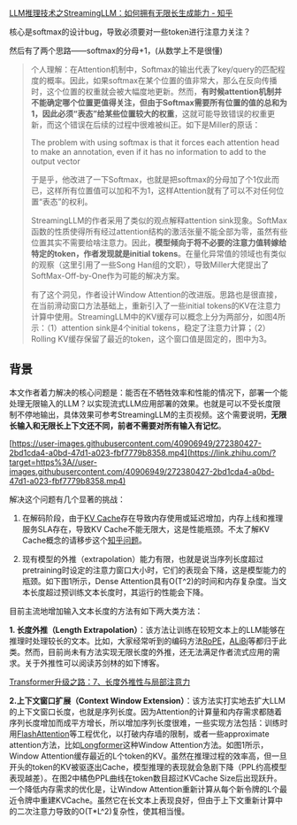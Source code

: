 [LLM推理技术之StreamingLLM：如何拥有无限长生成能力 - 知乎](https://zhuanlan.zhihu.com/p/659875511)

核心是softmax的设计bug，导致必须要对一些token进行注意力关注？

然后有了两个思路——softmax的分母+1，(从数学上不是很懂)

> 个人理解：在Attention机制中，Softmax的输出代表了key/query的匹配程度的概率。因此，如果softmax在某个位置的值非常大，那么在反向传播时，这个位置的权重就会被大幅度地更新。然而，**有时候attention机制并不能确定哪个位置更值得关注，但由于Softmax需要所有位置的值的总和为1，因此必须“表态”给某些位置较大的权重**，这就可能导致错误的权重更新，而这个错误在后续的过程中很难被纠正。如下是Miller的原话：
> 
> The problem with using softmax is that it forces each attention head to make an annotation, even if it has no information to add to the output vector
> 
> 于是乎，他改进了一下Softmax，也就是把softmax的分母加了个1仅此而已，这样所有位置值可以加和不为1，这样Attention就有了可以不对任何位置“表态”的权利。
> 
> StreamingLLM的作者采用了类似的观点解释attention sink现象。SoftMax函数的性质使得所有经过attention结构的激活张量不能全部为零，虽然有些位置其实不需要给啥注意力。因此，**模型倾向于将不必要的注意力值转嫁给特定的token，作者发现就是initial tokens**。在量化异常值的领域也有类似的观察（这里引用了一些Song Han组的文职），导致Miller大佬提出了SoftMax-Off-by-One作为可能的解决方案。
> 
> 有了这个洞见，作者设计Window Attention的改进版。思路也是很直接，在当前滑动窗口方法基础上，重新引入了一些initial tokens的KV在注意力计算中使用。StreamingLLM中的KV缓存可以概念上分为两部分，如图4所示：（1）attention sink是4个initial tokens，稳定了注意力计算；（2）Rolling KV缓存保留了最近的token，这个窗口值是固定的，图中为3。
## 背景

本文作者着力解决的核心问题是：能否在不牺牲效率和性能的情况下，部署一个能处理无限输入的LLM？以实现流式LLM应用部署的效果。也就是可以不受长度限制不停地输出，具体效果可参考StreamingLLM的主页视频。这个需要说明，**无限长输入和无限长上下文还不同，前者不需要对所有输入有记忆**。

[https://user-images.githubusercontent.com/40906949/272380427-2bd1cda4-a0bd-47d1-a023-fbf7779b8358.mp4](https://link.zhihu.com/?target=https%3A//user-images.githubusercontent.com/40906949/272380427-2bd1cda4-a0bd-47d1-a023-fbf7779b8358.mp4)

解决这个问题有几个显著的挑战：

1. 在解码阶段，由于[KV Cache](https://zhida.zhihu.com/search?content_id=234767425&content_type=Article&match_order=1&q=KV+Cache&zhida_source=entity)存在导致内存使用或延迟增加，内存上线和推理服务SLA存在，导致KV Cache不能无限大，这是性能瓶颈。不太了解KV Cache概念的请移步这个[知乎问题](https://www.zhihu.com/question/596900067)。

2. 现有模型的外推（extrapolation）能力有限，也就是说当序列长度超过pretraining时设定的注意力窗口大小时，它们的表现会下降，这是模型能力的瓶颈。如下图1所示，Dense Attention具有O(T^2)的时间和内存复杂度。当文本长度超过预训练文本长度时，其运行的性能会下降。

目前主流地增加输入文本长度的方法有如下两大类方法：

**1. 长度外推（Length Extrapolation）**：该方法让训练在较短文本上的LLM能够在推理时处理较长的文本。比如，大家经常听到的编码方法[RoPE](https://zhida.zhihu.com/search?content_id=234767425&content_type=Article&match_order=1&q=RoPE&zhida_source=entity)，[ALiBi](https://zhida.zhihu.com/search?content_id=234767425&content_type=Article&match_order=1&q=ALiBi&zhida_source=entity)等都归于此类。然而，目前尚未有方法实现无限长度的外推，还无法满足作者流式应用的需求。关于外推性可以阅读苏剑林的如下博客。

[Transformer升级之路：7、长度外推性与局部注意力](https://link.zhihu.com/?target=https%3A//kexue.fm/archives/9431)

**2.上下文窗口扩展（Context Window Extension）**：该方法实打实地去扩大LLM的上下文窗口长度，也就是序列长度。因为Attention的计算量和内存需求都随着序列长度增加而成平方增长，所以增加序列长度很难，一些实现方法包括：训练时用[FlashAttention](https://zhida.zhihu.com/search?content_id=234767425&content_type=Article&match_order=1&q=FlashAttention&zhida_source=entity)等工程优化，以打破内存墙的限制，或者一些approximate attention方法，比如[Longformer](https://zhida.zhihu.com/search?content_id=234767425&content_type=Article&match_order=1&q=Longformer&zhida_source=entity)这种Window Attention方法。如图1所示，Window Attention缓存最近的L个token的KV。虽然在推理过程的效率高，但一旦开头的token的KV被驱逐出Cache，模型推理的表现就会急剧下降（PPL约高模型表现越差）。在图2中橘色PPL曲线在token数目超过KVCache Size后出现跃升。一个降低内存需求的优化是，让Window Attention重新计算从每个新令牌的L个最近令牌中重建KVCache。虽然它在长文本上表现良好，但由于上下文重新计算中的二次注意力导致的O(T*L^2)复杂性，使其相当慢。
